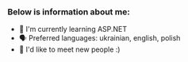 ### Below is information about me:

- 🌱 I'm currently learning ASP.NET
- 🗣️ Preferred languages: ukrainian, english, polish
- 🍃 I'd like to meet new people :)
